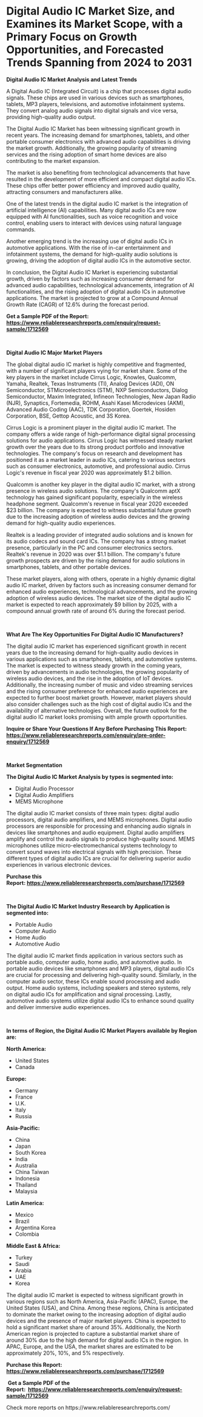 <p><h1>Digital Audio IC Market Size, and Examines its Market Scope, with a Primary Focus on Growth Opportunities, and Forecasted Trends Spanning from 2024 to 2031</h1></p><p><strong>Digital Audio IC Market Analysis and Latest Trends</strong></p>
<p><p>A Digital Audio IC (Integrated Circuit) is a chip that processes digital audio signals. These chips are used in various devices such as smartphones, tablets, MP3 players, televisions, and automotive infotainment systems. They convert analog audio signals into digital signals and vice versa, providing high-quality audio output.</p><p>The Digital Audio IC Market has been witnessing significant growth in recent years. The increasing demand for smartphones, tablets, and other portable consumer electronics with advanced audio capabilities is driving the market growth. Additionally, the growing popularity of streaming services and the rising adoption of smart home devices are also contributing to the market expansion.</p><p>The market is also benefiting from technological advancements that have resulted in the development of more efficient and compact digital audio ICs. These chips offer better power efficiency and improved audio quality, attracting consumers and manufacturers alike.</p><p>One of the latest trends in the digital audio IC market is the integration of artificial intelligence (AI) capabilities. Many digital audio ICs are now equipped with AI functionalities, such as voice recognition and voice control, enabling users to interact with devices using natural language commands.</p><p>Another emerging trend is the increasing use of digital audio ICs in automotive applications. With the rise of in-car entertainment and infotainment systems, the demand for high-quality audio solutions is growing, driving the adoption of digital audio ICs in the automotive sector.</p><p>In conclusion, the Digital Audio IC Market is experiencing substantial growth, driven by factors such as increasing consumer demand for advanced audio capabilities, technological advancements, integration of AI functionalities, and the rising adoption of digital audio ICs in automotive applications. The market is projected to grow at a Compound Annual Growth Rate (CAGR) of 12.6% during the forecast period.</p></p>
<p><strong>Get a Sample PDF of the Report:&nbsp; <a href="https://www.reliableresearchreports.com/enquiry/request-sample/1712569">https://www.reliableresearchreports.com/enquiry/request-sample/1712569</a></strong></p>
<p>&nbsp;</p>
<p><strong>Digital Audio IC Major Market Players</strong></p>
<p><p>The global digital audio IC market is highly competitive and fragmented, with a number of significant players vying for market share. Some of the key players in the market include Cirrus Logic, Knowles, Qualcomm, Yamaha, Realtek, Texas Instruments (TI), Analog Devices (ADI), ON Semiconductor, STMicroelectronics (STM), NXP Semiconductors, Dialog Semiconductor, Maxim Integrated, Infineon Technologies, New Japan Radio (NJR), Synaptics, Fortemedia, ROHM, Asahi Kasei Microdevices (AKM), Advanced Audio Coding (AAC), TDK Corporation, Goertek, Hosiden Corporation, BSE, Gettop Acoustic, and 3S Korea.</p><p>Cirrus Logic is a prominent player in the digital audio IC market. The company offers a wide range of high-performance digital signal processing solutions for audio applications. Cirrus Logic has witnessed steady market growth over the years due to its strong product portfolio and innovative technologies. The company's focus on research and development has positioned it as a market leader in audio ICs, catering to various sectors such as consumer electronics, automotive, and professional audio. Cirrus Logic's revenue in fiscal year 2020 was approximately $1.2 billion.</p><p>Qualcomm is another key player in the digital audio IC market, with a strong presence in wireless audio solutions. The company's Qualcomm aptX technology has gained significant popularity, especially in the wireless headphone segment. Qualcomm's revenue in fiscal year 2020 exceeded $23 billion. The company is expected to witness substantial future growth due to the increasing adoption of wireless audio devices and the growing demand for high-quality audio experiences.</p><p>Realtek is a leading provider of integrated audio solutions and is known for its audio codecs and sound card ICs. The company has a strong market presence, particularly in the PC and consumer electronics sectors. Realtek's revenue in 2020 was over $1.1 billion. The company's future growth prospects are driven by the rising demand for audio solutions in smartphones, tablets, and other portable devices.</p><p>These market players, along with others, operate in a highly dynamic digital audio IC market, driven by factors such as increasing consumer demand for enhanced audio experiences, technological advancements, and the growing adoption of wireless audio devices. The market size of the digital audio IC market is expected to reach approximately $9 billion by 2025, with a compound annual growth rate of around 6% during the forecast period.</p></p>
<p>&nbsp;</p>
<p><strong>What Are The Key Opportunities For Digital Audio IC Manufacturers?</strong></p>
<p><p>The digital audio IC market has experienced significant growth in recent years due to the increasing demand for high-quality audio devices in various applications such as smartphones, tablets, and automotive systems. The market is expected to witness steady growth in the coming years, driven by advancements in audio technologies, the growing popularity of wireless audio devices, and the rise in the adoption of IoT devices. Additionally, the increasing number of music and video streaming services and the rising consumer preference for enhanced audio experiences are expected to further boost market growth. However, market players should also consider challenges such as the high cost of digital audio ICs and the availability of alternative technologies. Overall, the future outlook for the digital audio IC market looks promising with ample growth opportunities.</p></p>
<p><strong>Inquire or Share Your Questions If Any Before Purchasing This Report: <a href="https://www.reliableresearchreports.com/enquiry/pre-order-enquiry/1712569">https://www.reliableresearchreports.com/enquiry/pre-order-enquiry/1712569</a></strong></p>
<p>&nbsp;</p>
<p><strong>Market Segmentation</strong></p>
<p><strong>The Digital Audio IC Market Analysis by types is segmented into:</strong></p>
<p><ul><li>Digital Audio Processor</li><li>Digital Audio Amplifiers</li><li>MEMS Microphone</li></ul></p>
<p><p>The digital audio IC market consists of three main types: digital audio processors, digital audio amplifiers, and MEMS microphones. Digital audio processors are responsible for processing and enhancing audio signals in devices like smartphones and audio equipment. Digital audio amplifiers amplify and control the audio signals to produce high-quality sound. MEMS microphones utilize micro-electromechanical systems technology to convert sound waves into electrical signals with high precision. These different types of digital audio ICs are crucial for delivering superior audio experiences in various electronic devices.</p></p>
<p><strong>Purchase this Report:&nbsp;<a href="https://www.reliableresearchreports.com/purchase/1712569">https://www.reliableresearchreports.com/purchase/1712569</a></strong></p>
<p>&nbsp;</p>
<p><strong>The Digital Audio IC Market Industry Research by Application is segmented into:</strong></p>
<p><ul><li>Portable Audio</li><li>Computer Audio</li><li>Home Audio</li><li>Automotive Audio</li></ul></p>
<p><p>The digital audio IC market finds application in various sectors such as portable audio, computer audio, home audio, and automotive audio. In portable audio devices like smartphones and MP3 players, digital audio ICs are crucial for processing and delivering high-quality sound. Similarly, in the computer audio sector, these ICs enable sound processing and audio output. Home audio systems, including speakers and stereo systems, rely on digital audio ICs for amplification and signal processing. Lastly, automotive audio systems utilize digital audio ICs to enhance sound quality and deliver immersive audio experiences.</p></p>
<p>&nbsp;</p>
<p><strong>In terms of Region, the Digital Audio IC Market Players available by Region are:</strong></p>
<p>
    <p> <strong> North America: </strong>
        <ul>
            <li>United States</li>
            <li>Canada</li>
        </ul>
        </p> 
    <p> <strong> Europe: </strong>
        <ul>
            <li>Germany</li>
            <li>France</li>
            <li>U.K.</li>
            <li>Italy</li>
            <li>Russia</li>
        </ul>
        </p> 
    <p> <strong> Asia-Pacific: </strong>
        <ul>
            <li>China</li>
            <li>Japan</li>
            <li>South Korea</li>
            <li>India</li>
            <li>Australia</li>
            <li>China Taiwan</li>
            <li>Indonesia</li>
            <li>Thailand</li>
            <li>Malaysia</li>
        </ul>
        </p> 
    <p> <strong> Latin America: </strong>
        <ul>
            <li>Mexico</li>
            <li>Brazil</li>
            <li>Argentina Korea</li>
            <li>Colombia</li>
        </ul>
        </p> 
    <p> <strong> Middle East & Africa: </strong>
        <ul>
            <li>Turkey</li>
            <li>Saudi</li>
            <li>Arabia</li>
            <li>UAE</li>
            <li>Korea</li>
        </ul>
    </p>
    </p>
<p><p>The digital audio IC market is expected to witness significant growth in various regions such as North America, Asia-Pacific (APAC), Europe, the United States (USA), and China. Among these regions, China is anticipated to dominate the market owing to the increasing adoption of digital audio devices and the presence of major market players. China is expected to hold a significant market share of around 35%. Additionally, the North American region is projected to capture a substantial market share of around 30% due to the high demand for digital audio ICs in the region. In APAC, Europe, and the USA, the market shares are estimated to be approximately 20%, 10%, and 5% respectively.</p></p>
<p><strong>Purchase this Report: <a href="https://www.reliableresearchreports.com/purchase/1712569">https://www.reliableresearchreports.com/purchase/1712569</a></strong></p>
<p>&nbsp;<strong>Get a Sample PDF of the Report:&nbsp;&nbsp;<a href="https://www.reliableresearchreports.com/enquiry/request-sample/1712569">https://www.reliableresearchreports.com/enquiry/request-sample/1712569</a></strong></p>
<p><strong></strong></p>
<p>Check more reports on https://www.reliableresearchreports.com/</p>